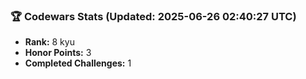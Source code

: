 ### 🏆 Codewars Stats (Updated: 2025-06-26 02:40:27 UTC)

- **Rank:** 8 kyu
- **Honor Points:** 3
- **Completed Challenges:** 1
